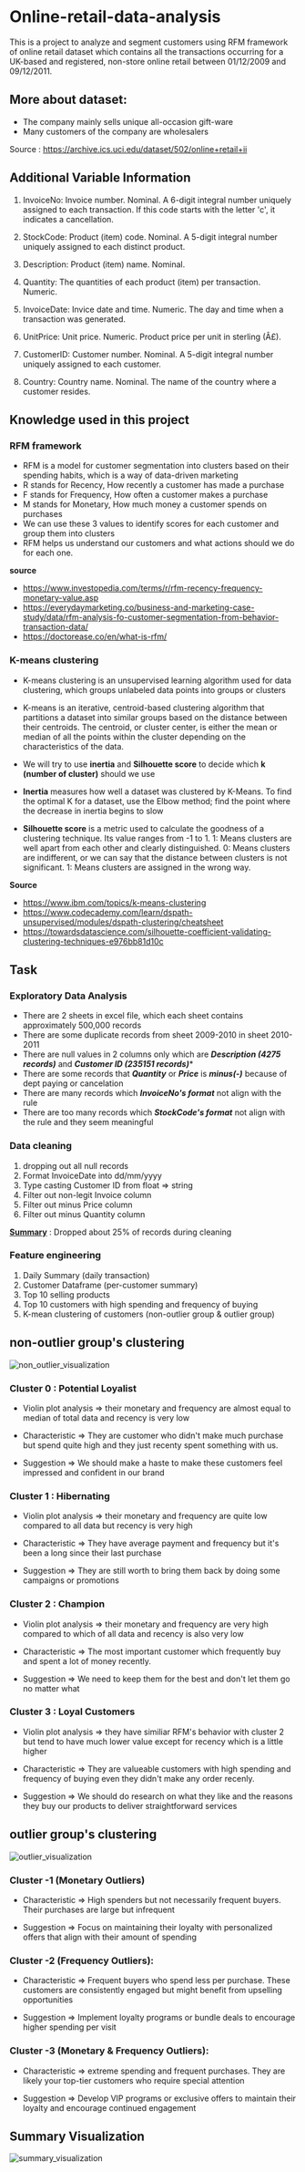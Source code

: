 # Online-retail-data-analysis

This is a project to analyze and segment customers using RFM framework of online retail dataset which contains all the transactions occurring for a UK-based and registered, non-store online retail between 01/12/2009 and 09/12/2011.


## More about dataset:

- The company mainly sells unique all-occasion gift-ware
- Many customers of the company are wholesalers

Source : https://archive.ics.uci.edu/dataset/502/online+retail+ii


## Additional Variable Information

1. InvoiceNo: Invoice number. Nominal. A 6-digit integral number uniquely assigned to each transaction. If this code starts with the letter 'c', it indicates a cancellation. 

2. StockCode: Product (item) code. Nominal. A 5-digit integral number uniquely assigned to each distinct product.

3. Description: Product (item) name. Nominal. 

4. Quantity: The quantities of each product (item) per transaction. Numeric.	

5. InvoiceDate: Invice date and time. Numeric. The day and time when a transaction was generated. 

6. UnitPrice: Unit price. Numeric. Product price per unit in sterling (Â£). 

7. CustomerID: Customer number. Nominal. A 5-digit integral number uniquely assigned to each customer. 

8. Country: Country name. Nominal. The name of the country where a customer resides.

## Knowledge used in this project

### RFM framework

- RFM is a model for customer segmentation into clusters based on their spending habits, which is a way of data-driven marketing
- R stands for Recency, How recently a customer has made a purchase
- F stands for Frequency, How often a customer makes a purchase
- M stands for Monetary, How much money a customer spends on purchases
- We can use these 3 values to identify scores for each customer and group them into clusters
- RFM helps us understand our customers and what actions should we do for each one.

**source**
- https://www.investopedia.com/terms/r/rfm-recency-frequency-monetary-value.asp
- https://everydaymarketing.co/business-and-marketing-case-study/data/rfm-analysis-fo-customer-segmentation-from-behavior-transaction-data/
- https://doctorease.co/en/what-is-rfm/


### K-means clustering
- K-means clustering is an unsupervised learning algorithm used for data clustering, which groups unlabeled data points into groups or clusters
- K-means is an iterative, centroid-based clustering algorithm that partitions a dataset into similar groups based on the distance between their centroids. The centroid, or cluster center, is either the mean or median of all the points within the cluster depending on the characteristics of the data.

- We will try to use **inertia** and **Silhouette score** to decide which **k (number of cluster)**  should we use

- **Inertia** measures how well a dataset was clustered by K-Means. To find the optimal K for a dataset, use the Elbow method; find the point where the decrease in inertia begins to slow

- **Silhouette score** is a metric used to calculate the goodness of a clustering technique. Its value ranges from -1 to 1. 
1: Means clusters are well apart from each other and clearly distinguished.
0: Means clusters are indifferent, or we can say that the distance between clusters is not significant.
1: Means clusters are assigned in the wrong way.

**Source**
- https://www.ibm.com/topics/k-means-clustering
- https://www.codecademy.com/learn/dspath-unsupervised/modules/dspath-clustering/cheatsheet
- https://towardsdatascience.com/silhouette-coefficient-validating-clustering-techniques-e976bb81d10c


## Task

### Exploratory Data Analysis
- There are 2 sheets in excel file, which each sheet contains approximately 500,000 records
- There are some duplicate records from sheet 2009-2010 in sheet 2010-2011
- There are null values in 2 columns only which are ***Description (4275 records)*** and ***Customer ID (235151 records)****
- There are some records that ***Quantity*** or ***Price*** is ***minus(-)*** because of dept paying or cancelation
- There are many records which ***InvoiceNo's format*** not align with the rule
- There are too many records which ***StockCode's format*** not align with the rule and they seem meaningful

### Data cleaning
1. dropping out all null records
2. Format InvoiceDate into dd/mm/yyyy
3. Type casting Customer ID from float => string
4. Filter out non-legit Invoice column
5. Filter out minus Price column
6. Filter out minus Quantity column

**<u>Summary</u>** : Dropped about 25% of records during cleaning

### Feature engineering
1. Daily Summary (daily transaction)
2. Customer Dataframe (per-customer summary)
3. Top 10 selling products
4. Top 10 customers with high spending and frequency of buying
5. K-mean clustering of customers (non-outlier group & outlier group)



## non-outlier group's clustering

![non_outlier_visualization](non_outlier.png)


### Cluster 0 : Potential Loyalist
- Violin plot analysis => their monetary and frequency are almost equal to median of total data and recency is very low

- Characteristic => They are customer who didn't make much purchase but spend quite high and they just recenty spent something with us.

- Suggestion => We should make a haste to make these customers feel impressed and confident in our brand


### Cluster 1 : Hibernating
- Violin plot analysis => their monetary and frequency are quite low compared to all data but recency is very high

- Characteristic => They have average payment and frequency but it's been a long since their last purchase

- Suggestion => They are still worth to bring them back by doing some campaigns or promotions


### Cluster 2 : Champion
- Violin plot analysis => their monetary and frequency are very high compared to which of all data and recency is also very low

- Characteristic => The most important customer which frequently buy and spent a lot of money recently.

- Suggestion =>  We need to keep them for the best and don't let them go no matter what


### Cluster 3 : Loyal Customers
- Violin plot analysis => they have similiar RFM's behavior with cluster 2 but tend to have much lower value except for recency which is a little higher

- Characteristic => They are valueable customers with high spending and frequency of buying even they didn't make any order recenly.

- Suggestion => We should do research on what they like and the reasons they buy our products to deliver straightforward services




## outlier group's clustering

![outlier_visualization](outlier.png)

### Cluster -1 (Monetary Outliers) 
- Characteristic => High spenders but not necessarily frequent buyers. Their purchases are large but infrequent

- Suggestion => Focus on maintaining their loyalty with personalized offers that align with their amount of spending


### Cluster -2 (Frequency Outliers):
- Characteristic => Frequent buyers who spend less per purchase. These customers are consistently engaged but might benefit from upselling opportunities

- Suggestion => Implement loyalty programs or bundle deals to encourage higher spending per visit


### Cluster -3 (Monetary & Frequency Outliers):
- Characteristic => extreme spending and frequent purchases. They are likely your top-tier customers who require special attention

- Suggestion =>  Develop VIP programs or exclusive offers to maintain their loyalty and encourage continued engagement




## Summary Visualization

![summary_visualization](summary_visualization.png)

